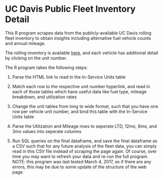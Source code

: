 # UC Davis Public Fleet Inventory Detail

This R program scrapes data from the publicly-available UC Davis rolling fleet inventory to obtain insights including alternative fuel vehicle counts and annual mileage. 

The rolling inventory is available [here](http://fleet.ucdavis.edu/Fleet/inService?assetType=ALL&category=roll), and each vehicle has additional detail by clicking on the unit number. 

The R program takes the following steps:

1. Parse the HTML link to read in the In-Service Units table

2. Match each row to the respective unit number hyperlink, and read in each of those tables which have useful data like fuel type, mileage breakdown, and utilization rates

3. Change the unit tables from long to wide format, such that you have one row per vehicle unit number, and bind this table with the In-Service Units table

4. Parse the Utilization and Mileage rows to seperate LTD, 12mo, 6mo, and 3mo values into seperate columns

4. Run SQL queries on the final dataframe, and save the final dataframe as a CSV such that for any future analysis of the fleet data, you can simply read in this CSV file instead of scraping the page again. Of course, over time you may want to refresh your data and re-run the full program. NOTE: this program was last tested March 4, 2017, so if there are any errors, this may be due to some update of the structure of the web page. 

